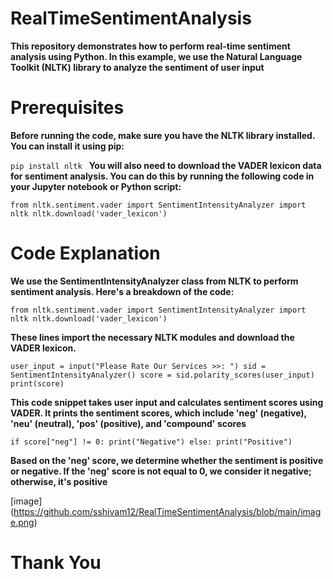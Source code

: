 # RealTimeSentimentAnalysis

 **This repository demonstrates how to perform real-time sentiment analysis using Python. In this example, we use the Natural Language Toolkit (NLTK) library to analyze the sentiment of user input**

# Prerequisites

 **Before running the code, make sure you have the NLTK library installed. You can install it using pip:**

`pip install nltk
`
**You will also need to download the VADER lexicon data for sentiment analysis. You can do this by running the following code in your Jupyter notebook or Python script:**

`from nltk.sentiment.vader import SentimentIntensityAnalyzer
import nltk
nltk.download('vader_lexicon')`

# Code Explanation
**We use the SentimentIntensityAnalyzer class from NLTK to perform sentiment analysis. Here's a breakdown of the code:**

`from nltk.sentiment.vader import SentimentIntensityAnalyzer
import nltk
nltk.download('vader_lexicon')`

**These lines import the necessary NLTK modules and download the VADER lexicon.**

`user_input = input("Please Rate Our Services >>: ")
sid = SentimentIntensityAnalyzer()
score = sid.polarity_scores(user_input)
print(score)`

**This code snippet takes user input and calculates sentiment scores using VADER. It prints the sentiment scores, which include 'neg' (negative), 'neu' (neutral), 'pos' (positive), and 'compound' scores**

`if score["neg"] != 0:
    print("Negative")
else:
    print("Positive")`

**Based on the 'neg' score, we determine whether the sentiment is positive or negative. If the 'neg' score is not equal to 0, we consider it negative; otherwise, it's positive**

[image] (https://github.com/sshivam12/RealTimeSentimentAnalysis/blob/main/image.png)

# Thank You 
